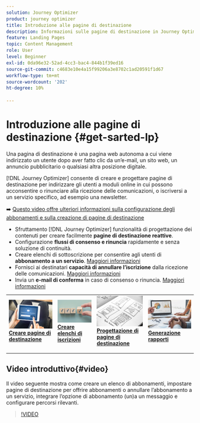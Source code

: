 ```yaml
---
solution: Journey Optimizer
product: journey optimizer
title: Introduzione alle pagine di destinazione
description: Informazioni sulle pagine di destinazione in Journey Optimizer
feature: Landing Pages
topic: Content Management
role: User
level: Beginner
exl-id: 0da96e32-52ad-4cc3-bac4-844b1f39ed16
source-git-commit: c4683e10e4a15f99206a3e8702c1ad20591f1d67
workflow-type: tm+mt
source-wordcount: '202'
ht-degree: 10%

---
```


# Introduzione alle pagine di destinazione {#get-sarted-lp}

Una pagina di destinazione è una pagina web autonoma a cui viene indirizzato un utente dopo aver fatto clic da un’e-mail, un sito web, un annuncio pubblicitario o qualsiasi altra posizione digitale.

[!DNL Journey Optimizer] consente di creare e progettare pagine di destinazione per indirizzare gli utenti a moduli online in cui possono acconsentire o rinunciare alla ricezione delle comunicazioni, o iscriversi a un servizio specifico, ad esempio una newsletter.

➡️ [Questo video offre ulteriori informazioni sulla configurazione degli abbonamenti e sulla creazione di pagine di destinazione](#video)

* Sfruttamento [!DNL Journey Optimizer] funzionalità di progettazione dei contenuti per creare facilmente **pagine di destinazione reattive**.
* Configurazione **flussi di consenso e rinuncia** rapidamente e senza soluzione di continuità.
* Creare elenchi di sottoscrizione per consentire agli utenti di **abbonamento a un servizio**. [Maggiori informazioni](lp-use-cases.md#subscription-to-a-service)
* Fornisci ai destinatari **capacità di annullare l’iscrizione** dalla ricezione delle comunicazioni. [Maggiori informazioni](lp-use-cases.md#opt-out)
* Invia un **e-mail di conferma** in caso di consenso o rinuncia. [Maggiori informazioni](lp-use-cases.md#send-confirmation-email)

<table style="table-layout:fixed"><tr style="border: 0;">
<td>
<a href="create-lp.md">
<img alt="Lead" src="../assets/do-not-localize/lp-subscription.jpeg">
</a>
<div><a href="create-lp.md"><strong>Creare pagine di destinazione</strong>
</div>
<p>
</td>
<td>
<a href="subscription-list.md">
<img alt="Non fequente" src="../assets/do-not-localize/lp-list.jpg">
</a>
<div>
<a href="subscription-list.md"><strong>Creare elenchi di iscrizioni</strong></a>
</div>
<p></td>
<td>
<a href="design-lp.md">
<img alt="Convalida" src="../assets/do-not-localize/lp-design.jpg">
</a>
<div>
<a href="design-lp.md"><strong>Progettazione di pagine di destinazione</strong></a>
</div>
<p>
</td>
<td>
<a href="../reports/lp-report-live.md">
<img alt="Convalida" src="../assets/do-not-localize/lp-reporting.jpg">
</a>
<div>
<a href="../reports/lp-report-live.md"><strong>Generazione rapporti</strong></a>
</div>
<p>
</td>
</tr></table>

## Video introduttivo{#video}

Il video seguente mostra come creare un elenco di abbonamenti, impostare pagine di destinazione per offrire abbonamenti o annullare l’abbonamento a un servizio, integrare l’opzione di abbonamento (un)a un messaggio e configurare percorsi rilevanti.

>[!VIDEO](https://video.tv.adobe.com/v/341280?quality=12&learn=on)